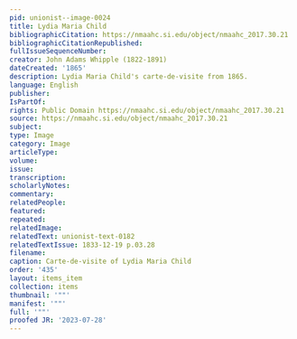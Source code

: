 ```yaml
---
pid: unionist--image-0024
title: Lydia Maria Child
bibliographicCitation: https://nmaahc.si.edu/object/nmaahc_2017.30.21
bibliographicCitationRepublished: 
fullIssueSequenceNumber: 
creator: John Adams Whipple (1822-1891)
dateCreated: '1865'
description: Lydia Maria Child's carte-de-visite from 1865.
language: English
publisher: 
IsPartOf: 
rights: Public Domain https://nmaahc.si.edu/object/nmaahc_2017.30.21
source: https://nmaahc.si.edu/object/nmaahc_2017.30.21
subject: 
type: Image
category: Image
articleType: 
volume: 
issue: 
transcription: 
scholarlyNotes: 
commentary: 
relatedPeople: 
featured: 
repeated: 
relatedImage: 
relatedText: unionist-text-0182
relatedTextIssue: 1833-12-19 p.03.28
filename: 
caption: Carte-de-visite of Lydia Maria Child
order: '435'
layout: items_item
collection: items
thumbnail: '""'
manifest: '""'
full: '""'
proofed JR: '2023-07-28'
---
```

